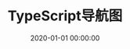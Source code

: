 ---
title: TypeScript导航图
date: 2020-01-01 00:00:00
category:  
  - "TypeScript大全"
tags: TypeScript
---